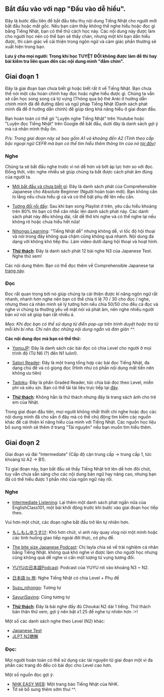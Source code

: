 ## Bắt đầu vào với nạp "Đầu vào dễ hiểu".

Đây là bước đầu tiên để bắt đầu tiêu thụ nội dung Tiếng Nhật cho người mới bắt đầu hoặc mất gốc. Nếu bạn cảm thấy không thể nghe hiểu hoặc đọc gì bằng Tiếng Nhật, bạn có thể thử cách học này. Các nội dung này được làm cho người học nên có thể bạn sẽ thấy chán, nhưng một khi bạn dần hiểu được, thì cảm giác về cải thiện trong ngôn ngữ và cảm giác phần thưởng sẽ xuất hiện trong bạn.

__Lưu ý cho mọi người: Trong khi học TUYỆT ĐỐI không được làm đề thi hay bài kiểm tra liên quan đến các nội dung mình "đắm chìm".__

## Giai đoạn 1

Đây là giai đoạn bạn chưa biết gì hoặc biết rất ít về Tiếng Nhật. Bạn chưa thể nói một câu hoàn chỉnh hay đọc hoặc nghe hiểu được gì. Chúng ta vẫn sẽ cần học song song cả từ vựng (Thông qua bộ thẻ Anki ở hướng dẫn chính mình đã để đường dẫn) và ngữ pháp Tiếng Nhật (Danh sách phát mình đã để ở hướng dẫn chính) để giúp tăng khả năng hiểu ở giai đoạn đầu.

Bạn hoàn toàn có thể gõ "Luyện nghe Tiếng Nhật" trên Youtube hoặc "Luyện đọc Tiếng Nhật" trên Google để bắt đầu, dưới đây là danh sách gợi ý mà cá nhân mình thấy ổn.

_P/s: Trong giai đoạn này sẽ bao gồm A1 và khoảng đến A2 (Tính theo cấp bậc ngoại ngữ CEFR mà bạn có thể tìm hiểu thêm thông tin của nó [tại đây](https://flyer.vn/cefr-la-gi-va-nhung-dieu-can-biet-ve-chung-chi-tieng-anh-tai-viet-nam/))_

### Nghe
Chúng ta sẽ bắt đầu nghe trước vì nó dễ hơn và bớt áp lực hơn so với đọc. Đồng thời, việc nghe nhiều sẽ giúp chúng ta bắt được cách phát âm đúng của người ta.

- [Mới bắt đầu và chưa biết gì](https://www.youtube.com/playlist?list=PLPdNX2arS9Mb1iiA0xHkxj3KVwssHQxYP): Đây là danh sách phát của Comprehensible Japanese cho Absolute Beginner (Người hoàn toàn mới). Bạn không cần lo lắng nếu chưa hiểu gì cả và có thể bật phụ đề lên nếu cần.

- [Tương đối rồi đấy](https://www.youtube.com/playlist?list=PLPdNX2arS9MZ70r0Vi6d6dUazHb_3z2sd): Sau khi bạn xong Playlist ở trên, yêu cầu hiểu khoảng trên 80% thì bạn có thể cân nhắc lên danh sách phát này. Các danh sách phát này đều không dài, rất dễ thở khi nghe và có thể nghe lại nếu không rõ hoặc chưa hiểu hết nữa!

- [Nihongo Learning](https://www.youtube.com/channel/UC6Xtu6v_op552SsOr5_jWrg): "Tiếng Nhật dễ" nhưng không dễ, vì tốc độ hội thoại và nói trong đây không quá chậm cũng không quá nhanh. Nội dung đa dạng với không khó tiếp thu. Làm video dưới dạng hội thoại và hoạt hình.

- [**Thử thách**](https://www.youtube.com/playlist?list=PLXCeHBWxd4iCqSvBJPvE2TFMWkKBKfJpv): Đây là danh sách phát 12 bài nghe N3 của Japanese Test. Nghe thử xem!

Các nội dung thêm: Bạn có thể đọc thêm về Comprehensible Japanese tại [trang này](https://cijapanese.com/).

### Đọc 

Đọc rất quan trọng bởi nó giúp chúng ta cải thiện được kĩ năng ngôn ngữ rất nhanh, nhanh hơn nghe nên bạn có thể chia tỉ lệ 70 / 30 cho đọc / nghe, nhưng theo cá nhân mình sẽ lý tưởng hơn nếu chia 50/50 cho đều cả đọc và nghe vì chúng ta thường yếu về mặt nói và phát âm, nên nghe nhiều người bản xứ nói sẽ giúp bạn rất nhiều á.

*Mẹo: Khi đọc bạn có thể sử dụng từ điển pop-up trên trình duyệt hoặc tra từ mỗi khi bí nha. Chỉ nên đọc những nội dung ngắn và đơn giản ^^.*

**Các nội dung đọc mà bạn có thể thử:**

- [YomuJP](https://yomujp.com/): Đây là danh sách các bài đọc có chia Level cho người ở mọi trình độ (Từ N6 (?) đến N1 luôn!).
- [Satori Reader](https://www.satorireader.com/series): Đây là một trang tổng hợp các bài đọc Tiếng Nhật, đa dạng chủ đề và có giọng đọc (Hình như có phần nội dung mất tiền nên không ưu tiên)
- [Tadoku](https://tadoku.org/japanese/book-search/?series=010): Đây là phần Graded Reader, tức chia bài đọc theo Level, miễn phí và siêu xịn. Bạn có thể tải tài liệu trực tiếp tại [đây](tadoku.md).

- [**Thử thách**](https://ehon.alphapolis.co.jp/): Không hẳn là thử thách nhưng đây là trang sách ảnh cho trẻ em của Nhật.

Trong giai đoạn đầu tiên, mọi người không nhất thiết chỉ nghe hoặc đọc các nội dung mình đã cho sẵn ở đây mà có thể chủ động tìm kiếm các nguồn khác để cải thiện kĩ năng hiểu của mình với Tiếng Nhật. Các nguồn học liệu bổ sung mình sẽ thêm ở trang "Tài nguyên" nếu bạn muốn tìm hiểu thêm.

## Giai đoạn 2
Giai đoạn vũ đài "Intermediate" (Cấp độ cận trung cấp -> trung cấp 1, tức khoảng từ A2 -> B1). 

Từ giai đoạn này, bạn bắt đầu sẽ thấy Tiếng Nhật trở lên dễ hơn đôi chút, tuy vẫn chưa sẵn sàng cho các nội dung bản ngữ hay nâng cao, nhưng bạn đã có thể hiểu được 1 phần nhỏ của ngôn ngữ này rồi.

### Nghe

- [Intermediate Listening](https://www.youtube.com/playlist?list=PLPdNX2arS9MYUGoIp0qogtHZ3fXu46GQt): Lại thêm một danh sách phát ngắn nữa của EnglishClass101, một bài khởi động trước khi bước vào giai đoạn học tiếp theo.

Vui hơn một chút, các đoạn nghe bắt đầu trở lên tự nhiên hơn.

- [もしもしゆうすけ](https://www.youtube.com/channel/UCcCeJ3pQYFgvfVuMxVRWhoA): Khó hơn chút, vì anh này quay vlog nói một mình hoặc các tình huống giao tiếp ngoài đời thực, có phụ đề.
- [The bite size Japanese Podcast](https://www.youtube.com/channel/UCc8QJqwkWe9RcKYZTY2Ezuw): Chị layla chia sẻ về trải nghiệm cá nhân bằng Tiếng Nhật. không quá khó nghe vì được làm cho người học nhưng cũng không quá dễ nghe vì cần một lượng từ vựng tương đối.
- [YUYUの日本語Podcast](https://www.youtube.com/channel/UC8dWfySP_cKDMFj6aFfQbFA): Podcast của YUYU rơi vào khoảng N3 ~ N2. 
- [日本語 to 旅](https://www.youtube.com/channel/UCJUQG9V0DuccWVOw8ovzTsQ): Nghe Tiếng Nhật có chia Level + Phụ đề
- [Suzu_nihongo](https://www.youtube.com/@suzu_nihongo/): Tương tự
- [SayuriSaying](https://www.youtube.com/@SayuriSaying/): Cũng tương tự


- [**Thử thách**](https://youtu.be/4389Vt9uo74?si=J1i7QQoZMuWMb7Uw): Đây là bài nghe đầy đủ Choukai N2 dài 1 tiếng. Thử thách bản thân thử xem, gợi ý nên bật x1.25 để nghe tự nhiên hơn :>!

Một số các danh sách nghe theo Level (N2) khác:

- [Japanese Test](https://www.youtube.com/playlist?list=PLXCeHBWxd4iCZ9BbNJBGPFoYXvduL_WQc)
- [JLPT N2聴解](https://youtube.com/playlist?list=PLjjOUGQqAuxkDBy65hlOWK489jcifUeeE&si=BDPwtcTtU-mjhEKW)

### Đọc:

Mọi người hoàn toàn có thể sử dụng các tài nguyên từ giai đoạn một vì đa phần các trang đó đều có bài đọc cho Level cao hơn.

Một số nguồn đọc gợi ý:

- [NHK EASY WEB](https://www3.nhk.or.jp/news/easy/): Một trang báo Tiếng Nhật của NHK.
- []()
Tớ sẽ bổ sung thêm sớm thui ^^. 